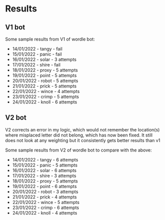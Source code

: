 # Results

## V1 bot

Some sample results from V1 of wordle bot:

- 14/01/2022 - tangy - fail
- 15/01/2022 - panic - fail
- 16/01/2022 - solar - 3 attempts
- 17/01/2022 - shire - fail
- 18/01/2022 - proxy - 5 attempts
- 19/01/2022 - point - 5 attempts
- 20/01/2022 - robot - 5 attempts
- 21/01/2022 - prick - 5 attempts
- 22/01/2022 - wince - 4 attempts
- 23/01/2022 - crimp - 5 attempts
- 24/01/2022 - knoll - 6 attempts

## V2 bot

V2 corrects an error in my logic, which would not remember the location(s) where misplaced letter did not belong, which has now been fixed. It still does not look at any weighting but it consistently gets better results than v1

Some sample results from V2 of wordle bot to compare with the above:

- 14/01/2022 - tangy - 6 attempts
- 15/01/2022 - panic - 5 attempts
- 16/01/2022 - solar - 6 attempts
- 17/01/2022 - shire - 3 attempts
- 18/01/2022 - proxy - 5 attempts
- 19/01/2022 - point - 6 attempts
- 20/01/2022 - robot - 3 attempts
- 21/01/2022 - prick - 4 attempts
- 22/01/2022 - wince - 5 attempts
- 23/01/2022 - crimp - 6 attempts
- 24/01/2022 - knoll - 4 attempts
